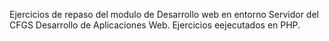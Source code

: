 Ejercicios de repaso del modulo de Desarrollo web en entorno Servidor del CFGS Desarrollo de Aplicaciones Web.
Ejercicios eejecutados en PHP.
